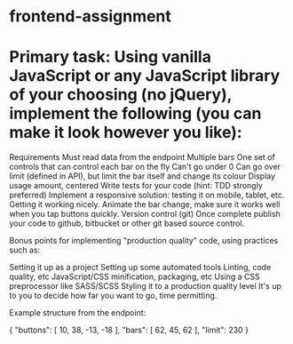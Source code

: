 # frontend-assignment
# Primary task: Using vanilla JavaScript or any JavaScript library of your choosing (no jQuery), implement the following (you can make it look however you like):

Requirements
Must read data from the endpoint
Multiple bars
One set of controls that can control each bar on the fly
Can't go under 0
Can go over limit (defined in API), but limit the bar itself and change its colour
Display usage amount, centered
Write tests for your code (hint: TDD strongly preferred)
Implement a responsive solution: testing it on mobile, tablet, etc. Getting it working nicely.
Animate the bar change, make sure it works well when you tap buttons quickly.
Version control (git)
Once complete publish your code to github, bitbucket or other git based source control.

Bonus points for implementing "production quality" code, using practices such as:

Setting it up as a project
Setting up some automated tools
Linting, code quality, etc
JavaScript/CSS minification, packaging, etc
Using a CSS preprocessor like SASS/SCSS
Styling it to a production quality level
It's up to you to decide how far you want to go, time permitting.

Example structure from the endpoint:

{
    "buttons": [
        10,
        38,
        -13,
        -18
    ],
    "bars": [
        62,
        45,
        62
    ],
    "limit": 230
}
